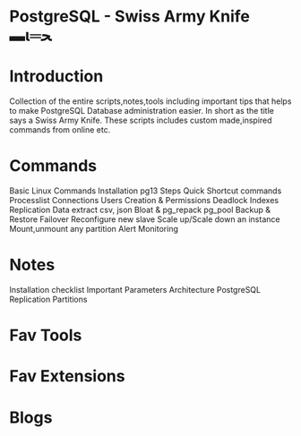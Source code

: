 # PostgreSQL - Swiss Army Knife ▬ι═ﺤ
# Introduction
Collection of the entire scripts,notes,tools including important tips that helps to make PostgreSQL Database administration easier. In short as the title says a 
Swiss Army Knife. These scripts includes custom made,inspired commands from online etc.

# Commands
Basic Linux Commands
Installation pg13 Steps
Quick Shortcut commands
Processlist 
Connections
Users Creation & Permissions
Deadlock
Indexes
Replication
Data extract csv, json 
Bloat & pg_repack
pg_pool
Backup & Restore
Failover
Reconfigure new slave
Scale up/Scale down an instance
Mount,unmount any partition
Alert Monitoring

# Notes 
Installation checklist 
Important Parameters
Architecture
PostgreSQL 
Replication
Partitions

# Fav Tools 

# Fav Extensions 

# Blogs 



